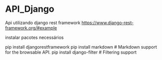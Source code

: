 # API_Django
Api utilizando django rest framework
https://www.django-rest-framework.org/#example

instalar pacotes necessários 

pip install djangorestframework
pip install markdown       # Markdown support for the browsable API.
pip install django-filter  # Filtering support

